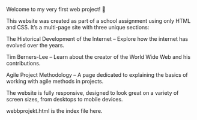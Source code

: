 
Welcome to my very first web project! 🎉

This website was created as part of a school assignment using only HTML and CSS. It’s a multi-page site with three unique sections:

The Historical Development of the Internet – Explore how the internet has evolved over the years.

Tim Berners-Lee – Learn about the creator of the World Wide Web and his contributions.

Agile Project Methodology – A page dedicated to explaining the basics of working with agile methods in projects.

The website is fully responsive, designed to look great on a variety of screen sizes, from desktops to mobile devices.

webbprojekt.html is the index file here.

